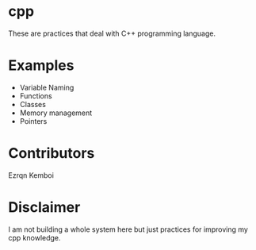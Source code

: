 # cpp
These are practices that deal with C++ programming language.

# Examples

- Variable Naming
- Functions 
- Classes
- Memory management
- Pointers

# Contributors

Ezrqn Kemboi

# Disclaimer
I am not building a whole system here but just practices for improving my cpp knowledge. 
